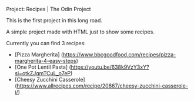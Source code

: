 Project: Recipes | The Odin Project

This is the first project in this long road.

A simple project made with HTML just to show some recipes.

Currently you can find 3 recipes:
- [Pizza Margherita] (https://www.bbcgoodfood.com/recipes/pizza-margherita-4-easy-steps) 
- [One Pot Lentil Pasta] (https://youtu.be/638k9VzY3xY?si=otkZJqmTCuL_o7eP)
- [Cheesy Zucchini Casserole] (https://www.allrecipes.com/recipe/20867/cheesy-zucchini-casserole-i/)